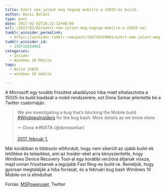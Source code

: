 ```yaml
---
title: Ezért nem jelent meg tegnap mobilra a 15025-ös build.
author: Decsi Balázs
type: post
date: 2017-02-02T10:32:12+00:00
url: /2017/02/02/ezert-nem-jelent-meg-tegnap-mobilra-a-15025-os/
tumblr_winsider_permalink:
  - https://winsider.tumblr.com/post/156710324061/ezért-nem-jelent-meg-tegnap-mobilra-a-15025-ös
tumblr_winsider_id:
  - 156710324061
categories:
  - Insider
  - Windows 10 Mobile
tags:
  - Build 15025
  - windows 10 mobile

---
```

A Microsoft egy tovább frissítést akadályozó hiba miatt elhalasztotta a 15025-ös build kiadását a mobil rendszerére, ezt Dona Sarkar jelentette be a Twitter csatornáján.

<blockquote class="twitter-tweet">
  <p dir="ltr" lang="en">
    We are investigating a bug that’s blocking the Mobile build <a href="https://twitter.com/hashtag/WindowsInsiders?src=hash">#WindowsInsiders</a> for the bug bash. More details as we know more.
  </p>
  
  <div>
    — Dona ✈️#NXTA (@donasarkar)
  </div>
  
  <p>
    <a href="https://twitter.com/donasarkar/status/826885259845304320">2017. február 1.</a>
  </p>
</blockquote>

Már korábban is többször előfordult, hogy nem sikerült az újabb build-ek letöltése és telepítése, ami az Insider-eket arra kényszerítette, hogy Windows Device Recovery Tool-al egy korábbi verzióra álljanak vissza, majd onnan frissítsenek a legújabb Fast Ring-es build-re. Reméljük, hogy gyorsan megtalálják a hiba forrását, és a februári bug bash Windows 10 Mobile-on is elindulhat.

Forrás: [MSPoweruser][1], Twitter

 [1]: https://mspoweruser.com/microsoft-delays-new-windows-10-mobile-insider-build-investigate-blocking-bug/